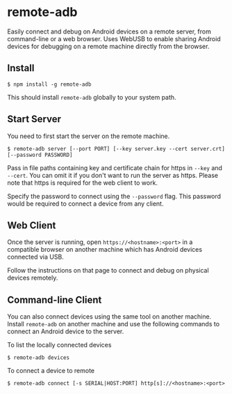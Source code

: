 remote-adb
===

Easily connect and debug on Android devices on a remote server, from command-line or a web browser.
Uses WebUSB to enable sharing Android devices for debugging on a remote machine directly from the browser.

Install
---
```
$ npm install -g remote-adb
```

This should install `remote-adb` globally to your system path.

Start Server
---
You need to first start the server on the remote machine.

```
$ remote-adb server [--port PORT] [--key server.key --cert server.crt] [--password PASSWORD]
```

Pass in file paths containing key and certificate chain for https in `--key` and `--cert`. You can omit it if you don't want to run the server as https. Please note that https is required for the web client to work.

Specify the password to connect using the `--password` flag. This password would be required to connect a device from any client.

Web Client
---
Once the server is running, open `https://<hostname>:<port>` in a compatible browser on another machine which has Android devices connected via USB.

Follow the instructions on that page to connect and debug on physical devices remotely.

Command-line Client
---
You can also connect devices using the same tool on another machine. Install `remote-adb` on another machine and use the following commands to connect an Android device to the server.

To list the locally connected devices
```
$ remote-adb devices
```

To connect a device to remote
```
$ remote-adb connect [-s SERIAL|HOST:PORT] http[s]://<hostname>:<port> 
```